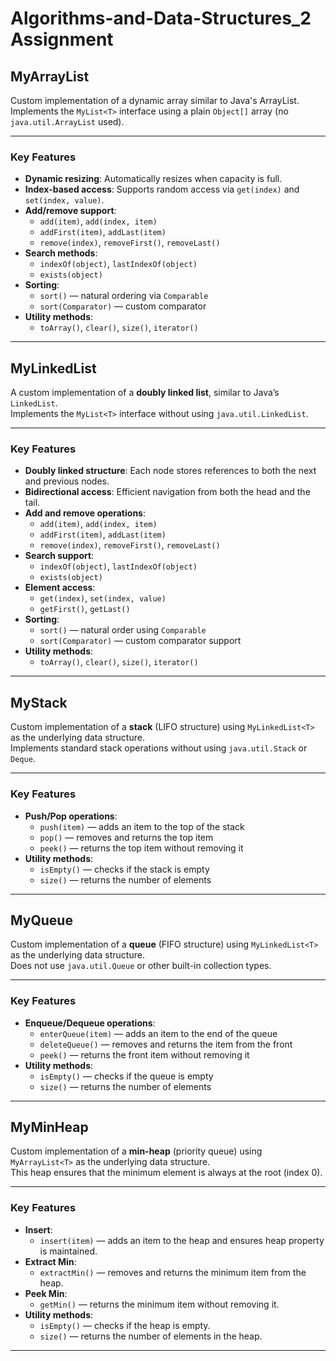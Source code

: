 # Algorithms-and-Data-Structures_2 Assignment


##  MyArrayList<T>

Custom implementation of a dynamic array similar to Java's ArrayList.  
Implements the `MyList<T>` interface using a plain `Object[]` array (no `java.util.ArrayList` used).

---

### Key Features

- **Dynamic resizing**: Automatically resizes when capacity is full.
- **Index-based access**: Supports random access via `get(index)` and `set(index, value)`.
- **Add/remove support**:
  - `add(item)`, `add(index, item)`
  - `addFirst(item)`, `addLast(item)`
  - `remove(index)`, `removeFirst()`, `removeLast()`
- **Search methods**:
  - `indexOf(object)`, `lastIndexOf(object)`
  - `exists(object)`
- **Sorting**:
  - `sort()` — natural ordering via `Comparable`
  - `sort(Comparator)` — custom comparator
- **Utility methods**:
  - `toArray()`, `clear()`, `size()`, `iterator()`

---

##  MyLinkedList<T>

A custom implementation of a **doubly linked list**, similar to Java’s `LinkedList`.  
Implements the `MyList<T>` interface without using `java.util.LinkedList`.

---

###  Key Features

- **Doubly linked structure**: Each node stores references to both the next and previous nodes.
- **Bidirectional access**: Efficient navigation from both the head and the tail.
- **Add and remove operations**:
  - `add(item)`, `add(index, item)`
  - `addFirst(item)`, `addLast(item)`
  - `remove(index)`, `removeFirst()`, `removeLast()`
- **Search support**:
  - `indexOf(object)`, `lastIndexOf(object)`
  - `exists(object)`
- **Element access**:
  - `get(index)`, `set(index, value)`
  - `getFirst()`, `getLast()`
- **Sorting**:
  - `sort()` — natural order using `Comparable`
  - `sort(Comparator)` — custom comparator support
- **Utility methods**:
  - `toArray()`, `clear()`, `size()`, `iterator()`

---

##  MyStack<T>

Custom implementation of a **stack** (LIFO structure) using `MyLinkedList<T>` as the underlying data structure.  
Implements standard stack operations without using `java.util.Stack` or `Deque`.

---

###  Key Features

- **Push/Pop operations**:
  - `push(item)` — adds an item to the top of the stack
  - `pop()` — removes and returns the top item
  - `peek()` — returns the top item without removing it
- **Utility methods**:
  - `isEmpty()` — checks if the stack is empty
  - `size()` — returns the number of elements

---


##  MyQueue<T>

Custom implementation of a **queue** (FIFO structure) using `MyLinkedList<T>` as the underlying data structure.  
Does not use `java.util.Queue` or other built-in collection types.

---

###  Key Features

- **Enqueue/Dequeue operations**:
  - `enterQueue(item)` — adds an item to the end of the queue
  - `deleteQueue()` — removes and returns the item from the front
  - `peek()` — returns the front item without removing it
- **Utility methods**:
  - `isEmpty()` — checks if the queue is empty
  - `size()` — returns the number of elements

---

##  MyMinHeap<T>

Custom implementation of a **min-heap** (priority queue) using `MyArrayList<T>` as the underlying data structure.  
This heap ensures that the minimum element is always at the root (index 0).

---

###  Key Features

- **Insert**:
  - `insert(item)` — adds an item to the heap and ensures heap property is maintained.
- **Extract Min**:
  - `extractMin()` — removes and returns the minimum item from the heap.
- **Peek Min**:
  - `getMin()` — returns the minimum item without removing it.
- **Utility methods**:
  - `isEmpty()` — checks if the heap is empty.
  - `size()` — returns the number of elements in the heap.

---

